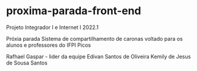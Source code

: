 # proxima-parada-front-end
Projeto Integrador I e Internet I 2022.1

Próxia parada 
Sistema de compartilhamento de caronas voltado para os alunos e professores do IFPI Picos

Rafhael Gaspar - lider da equipe
Edivan Santos de Oliveira 
Kemily de Jesus de Sousa Santos